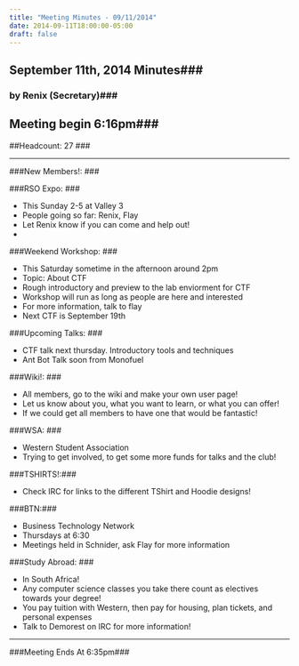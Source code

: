 ```yaml
---
title: "Meeting Minutes - 09/11/2014"
date: 2014-09-11T18:00:00-05:00
draft: false
---
```


## September 11th, 2014 Minutes###
### by Renix (Secretary)###

## Meeting begin 6:16pm###

##Headcount: 27 ###

 - - -

###New Members!: ###

###RSO Expo: ###
* This Sunday 2-5 at Valley 3
* People going so far: Renix, Flay
* Let Renix know if you can come and help out!
* 

###Weekend Workshop: ###
* This Saturday sometime in the afternoon around 2pm
* Topic: About CTF
* Rough introductory and preview to the lab enviorment for CTF
* Workshop will run as long as people are here and interested
* For more information, talk to flay
* Next CTF is September 19th

###Upcoming Talks: ###
* CTF talk next thursday. Introductory tools and techniques
* Ant Bot Talk soon from Monofuel

###Wiki!: ###
* All members, go to the wiki and make your own user page!
* Let us know about you, what you want to learn, or what you can offer!
* If we could get all members to have one that would be fantastic!

###WSA: ###
* Western Student Association
* Trying to get involved, to get some more funds for talks and the club!

###TSHIRTS!:###
* Check IRC for links to the different TShirt and Hoodie designs!

###BTN:###
* Business Technology Network
* Thursdays at 6:30
* Meetings held in Schnider, ask Flay for more information

###Study Abroad: ###
* In South Africa!
* Any computer science classes you take there count as electives towards your degree!
* You pay tuition with Western, then pay for housing, plan tickets, and personal expenses 
* Talk to Demorest on IRC for more information!

- - -

###Meeting Ends At 6:35pm###

